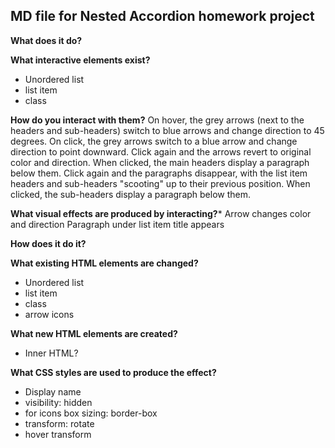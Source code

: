 **MD file for Nested Accordion homework project**
---

**What does it do?**

**What interactive elements exist?**
*   Unordered list
*   list item
*   class

**How do you interact with them?**
On hover, the grey arrows (next to the headers and sub-headers) switch to blue arrows and change direction to 45 degrees.
On click, the grey arrows switch to a blue arrow and change direction to point downward.
Click again and the arrows revert to original color and direction.
When clicked, the main headers display a paragraph below them.
Click again and the paragraphs disappear, with the list item headers and sub-headers "scooting" up to their previous position.
When clicked, the sub-headers display a paragraph below them.

**What visual effects are produced by interacting?***
Arrow changes color and direction
Paragraph under list item title appears

**How does it do it?**

**What existing HTML elements are changed?**
* Unordered list
* list item
* class
* arrow icons

**What new HTML elements are created?**
* Inner HTML?

**What CSS styles are used to produce the effect?**
* Display name
* visibility: hidden
* for icons box sizing: border-box
* transform: rotate
* hover transform  
